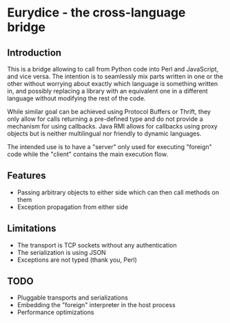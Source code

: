 Eurydice - the cross-language bridge
=============================

Introduction
------------

This is a bridge allowing to call from Python code into Perl and JavaScript,
and vice versa. The intention is to seamlessly mix parts written in one or the
other without worrying about exactly which language is something written in,
and possibly replacing a library with an equivalent one in a different language
without modifying the rest of the code.

While similar goal can be achieved using Protocol Buffers or Thrift, they only
allow for calls returning a pre-defined type and do not provide a mechanism
for using callbacks. Java RMI allows for callbacks using proxy objects but is
neither multilingual nor friendly to dynamic languages.

The intended use is to have a "server" only used for executing "foreign" code
while the "client" contains the main execution flow.

Features
--------

* Passing arbitrary objects to either side which can then call methods on them
* Exception propagation from either side

Limitations
-----------

* The transport is TCP sockets without any authentication
* The serialization is using JSON
* Exceptions are not typed (thank you, Perl)

TODO
----

* Pluggable transports and serializations
* Embedding the "foreign" interpreter in the host process
* Performance optimizations
